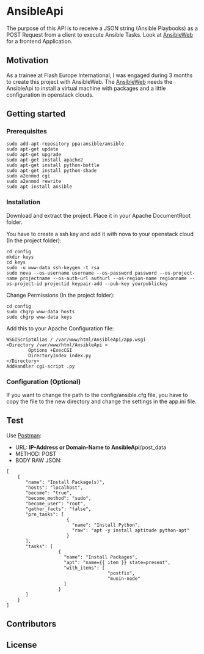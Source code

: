 # AnsibleApi

The purpose of this API is to receive a JSON string (Ansible Playbooks) as a POST Request from a client to execute Ansible Tasks.
Look at [AnsibleWeb](https://github.com/skrijeljhasib/AnsibleWeb) for a frontend Application.

## Motivation

As a trainee at Flash Europe International, I was engaged during 3 months to create this project with AnsibleWeb.
The [AnsibleWeb](https://github.com/skrijeljhasib/AnsibleWeb) needs the AnsibleApi to install a virtual machine with packages and a little configuration in openstack clouds.

## Getting started

### Prerequisites

```
sudo add-apt-repository ppa:ansible/ansible
sudo apt-get update
sudo apt-get upgrade
sudo apt-get install apache2
sudo apt-get install python-bottle
sudo apt-get install python-shade
sudo a2enmod cgi
sudo a2enmod rewrite
sudo apt install ansible
```

### Installation

Download and extract the project. Place it in your Apache DocumentRoot folder.


You have to create a ssh key and add it with nova to your openstack cloud (In the project folder):
```
cd config
mkdir keys
cd keys
sudo -u www-data ssh-keygen -t rsa
sudo nova --os-username username --os-password password --os-project-name projectname --os-auth-url authurl --os-region-name regionname --os-project-id projectid keypair-add --pub-key yourpublickey
```

Change Permissions (In the project folder):
```
cd config
sudo chgrp www-data hosts
sudo chgrp www-data keys
```

Add this to your Apache Configuration file:

```
WSGIScriptAlias / /var/www/html/AnsibleApi/app.wsgi
<Directory /var/www/html/AnsibleApi >
        Options +ExecCGI
        DirectoryIndex index.py
</Directory>
AddHandler cgi-script .py
```

### Configuration (Optional)

If you want to change the path to the config/ansible.cfg file,
you have to copy the file to the new directory and change the settings in the app.ini file.


## Test

Use [Postman](https://www.getpostman.com/):

* URL: **IP-Address or Domain-Name to AnsibleApi**/post_data
* METHOD: POST
* BODY RAW JSON: 
```
[
    {
       "name": "Install Package(s)",
       "hosts": "localhost",
       "become": "true",
       "become_method": "sudo",
       "become_user": "root",
       "gather_facts": "false",
       "pre_tasks": [
                      {
                        "name": "Install Python",
                        "raw": "apt -y install aptitude python-apt"
                      }
       ],
       "tasks": [
                   {
                     "name": "Install Packages",
                     "apt": "name={{ item }} state=present",
                     "with_items": [
                                     "postfix",
                                     "munin-node"
                     ]
                   }
       ]
    }
]
```

## Contributors


## License

